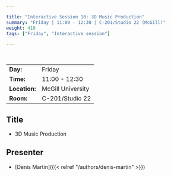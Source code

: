```yaml
---

title: "Interactive Session 10: 3D Music Production"
summary: "Friday | 11:00 - 12:30 | C-201/Studio 22 (McGill)"
weight: 410
tags: ["Friday", "Interactive session"]

---
```


<br>

| | |
| - | - |
| **Day:** | Friday |
| **Time:** | 11:00 - 12:30 |
| **Location:** | McGill University |
| **Room:** | C-201/Studio 22 |

## Title

- 3D Music Production

## Presenter

- [Denis Martin]({{< relref "/authors/denis-martin" >}})

<!--
## Description

-->
